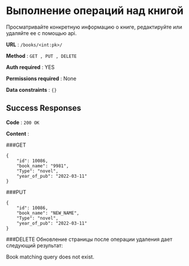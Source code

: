 # Выполнение операций над книгой

Просматривайте конкретную информацию о книге, редактируйте или удаляйте ее с помощью api.

**URL** : `/books/<int:pk>/`

**Method** : `GET , PUT , DELETE`

**Auth required** : YES

**Permissions required** : None

**Data constraints** : `{}`

## Success Responses

**Code** : `200 OK`

**Content** : 


###GET
```
{
    "id": 10086,
    "book_name": "9981",
    "Type": "novel",
    "year_of_pub": "2022-03-11"
}
```
###PUT
```
{
    "id": 10086,
    "book_name": "NEW_NAME",
    "Type": "novel",
    "year_of_pub": "2022-03-11"
}
```
###DELETE
Обновление страницы после операции удаления дает следующий результат:

Book matching query does not exist.
